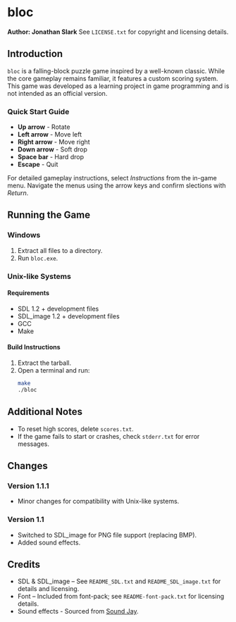 # bloc

**Author: Jonathan Slark**
See `LICENSE.txt` for copyright and licensing details.

## Introduction

`bloc` is a falling-block puzzle game inspired by a well-known classic. While the core gameplay remains familiar, it features a custom scoring system. This game was developed as a learning project in game programming and is not intended as an official version.

### Quick Start Guide

- **Up arrow** - Rotate
- **Left arrow** - Move left
- **Right arrow** - Move right
- **Down arrow** - Soft drop
- **Space bar** - Hard drop
- **Escape** - Quit

For detailed gameplay instructions, select *Instructions* from the in-game menu. Navigate the menus using the arrow keys and confirm slections with *Return*.

## Running the Game

### Windows

1. Extract all files to a directory.
2. Run `bloc.exe`.

### Unix-like Systems

#### Requirements

- SDL 1.2 + development files
- SDL_image 1.2 + development files
- GCC
- Make

#### Build Instructions

1. Extract the tarball.
2. Open a terminal and run:
   ```sh
   make
   ./bloc
   ```

## Additional Notes

- To reset high scores, delete `scores.txt`.
- If the game fails to start or crashes, check `stderr.txt` for error messages.

## Changes

### Version 1.1.1
- Minor changes for compatibility with Unix-like systems.

### Version 1.1
- Switched to SDL_image for PNG file support (replacing BMP).
- Added sound effects.

## Credits

- SDL & SDL_image – See `README_SDL.txt` and `README_SDL_image.txt` for details and licensing.
- Font – Included from font-pack; see `README-font-pack.txt` for licensing details.
- Sound effects - Sourced from [Sound Jay](http://www.soundjay.com/tos.html).
